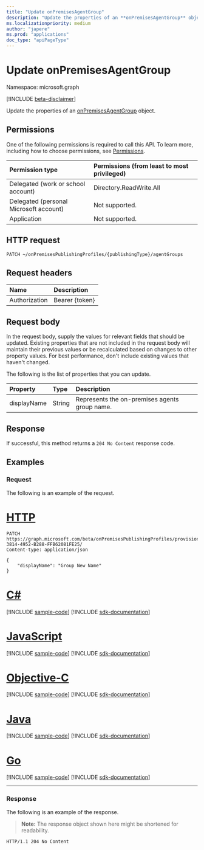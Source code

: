```yaml
---
title: "Update onPremisesAgentGroup"
description: "Update the properties of an **onPremisesAgentGroup** object."
ms.localizationpriority: medium
author: "japere"
ms.prod: "applications"
doc_type: "apiPageType"
---
```


# Update onPremisesAgentGroup

Namespace: microsoft.graph

[!INCLUDE [beta-disclaimer](../../includes/beta-disclaimer.md)]

Update the properties of an [onPremisesAgentGroup](../resources/onpremisesagentgroup.md) object.

## Permissions

One of the following permissions is required to call this API. To learn more, including how to choose permissions, see [Permissions](/graph/permissions-reference).

| Permission type                        | Permissions (from least to most privileged) |
|:--------------------------------------|:---------------------------------------------------------|
| Delegated (work or school account)     | Directory.ReadWrite.All |
| Delegated (personal Microsoft account) | Not supported. |
| Application                            | Not supported. |

## HTTP request

<!-- { "blockType": "ignored" } -->

```http
PATCH ~/onPremisesPublishingProfiles/{publishingType}/agentGroups
```

## Request headers

| Name       | Description|
|:-----------|:-----------|
| Authorization | Bearer {token} |

## Request body

In the request body, supply the values for relevant fields that should be updated. Existing properties that are not included in the request body will maintain their previous values or be recalculated based on changes to other property values. For best performance, don't include existing values that haven't changed.

The following is the list of properties that you can update.

| Property     | Type        | Description |
|:-------------|:------------|:------------|
|displayName|String| Represents the on-premises agents group name.|

## Response

If successful, this method returns a `204 No Content` response code.

## Examples

### Request

The following is an example of the request.

# [HTTP](#tab/http)
<!-- {
  "blockType": "request",
  "name": "update_onpremisesagentgroup"
}-->

```http
PATCH https://graph.microsoft.com/beta/onPremisesPublishingProfiles/provisioning/agentGroups/8832388F-3814-4952-B288-FFB62081FE25/
Content-type: application/json

{
    "displayName": "Group New Name"
}
```
# [C#](#tab/csharp)
[!INCLUDE [sample-code](../includes/snippets/csharp/update-onpremisesagentgroup-csharp-snippets.md)]
[!INCLUDE [sdk-documentation](../includes/snippets/snippets-sdk-documentation-link.md)]

# [JavaScript](#tab/javascript)
[!INCLUDE [sample-code](../includes/snippets/javascript/update-onpremisesagentgroup-javascript-snippets.md)]
[!INCLUDE [sdk-documentation](../includes/snippets/snippets-sdk-documentation-link.md)]

# [Objective-C](#tab/objc)
[!INCLUDE [sample-code](../includes/snippets/objc/update-onpremisesagentgroup-objc-snippets.md)]
[!INCLUDE [sdk-documentation](../includes/snippets/snippets-sdk-documentation-link.md)]

# [Java](#tab/java)
[!INCLUDE [sample-code](../includes/snippets/java/update-onpremisesagentgroup-java-snippets.md)]
[!INCLUDE [sdk-documentation](../includes/snippets/snippets-sdk-documentation-link.md)]

# [Go](#tab/go)
[!INCLUDE [sample-code](../includes/snippets/go/update-onpremisesagentgroup-go-snippets.md)]
[!INCLUDE [sdk-documentation](../includes/snippets/snippets-sdk-documentation-link.md)]

---


### Response

The following is an example of the response.

> **Note:** The response object shown here might be shortened for readability.

<!-- {
  "blockType": "response"
} -->

```http
HTTP/1.1 204 No Content
```

<!-- uuid: 16cd6b66-4b1a-43a1-adaf-3a886856ed98
2019-02-04 14:57:30 UTC -->
<!-- {
  "type": "#page.annotation",
  "description": "Update onpremisesagentgroup",
  "keywords": "",
  "section": "documentation",
  "tocPath": ""
}-->



